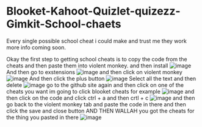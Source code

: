 # Blooket-Kahoot-Quizlet-quizezz-Gimkit-School-chaets
Every single possible school cheat i could make and trust me they work more info coming soon.

Okay the first step to getting school cheats is to copy the code from the cheats and then paste them into violent monkey.
and then install
![image](https://github.com/user-attachments/assets/dee8e7c0-04d5-43fc-9ea4-6a317aeadf7d)
And then go to exstensions
![image](https://github.com/user-attachments/assets/eaeb8463-a9fb-4439-96fb-619a3b5d5248)
and then click on violent monkey
![image](https://github.com/user-attachments/assets/33f51e76-2540-49b9-b537-196c9ce403b9)
And then click the plus button
![image](https://github.com/user-attachments/assets/5343f2d5-f72a-4163-ad92-19bc1cc9e6b1)
Select all the text and then delete
![image](https://github.com/user-attachments/assets/afa4ef3f-9cfc-4593-8742-09de71e8a51c)
go to the github site again and then click on one of the cheats you want im going to click blooket cheats for example
![image](https://github.com/user-attachments/assets/0c1c7f2b-f1ee-4233-ac7d-9d818c27608f)
and then click on the code and click ctrl + a and then crtl + c
![image](https://github.com/user-attachments/assets/2e900bf1-9488-444f-a380-6e150e77fedd)
and then go back to the violent monkey tab and paste the code in there and then click the save and close button AND THEN WALLAH you got the cheats for the thing you pasted in there
![image](https://github.com/user-attachments/assets/880db94a-58c3-44cf-b921-1df211a9c829)
